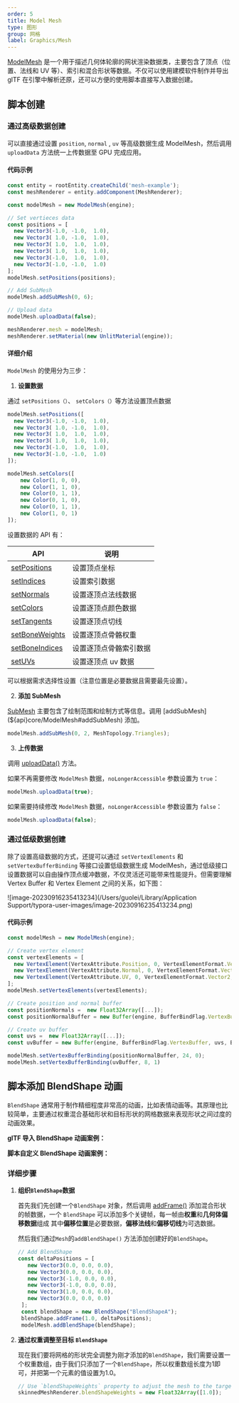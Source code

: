 ```yaml
---
order: 5
title: Model Mesh
type: 图形
group: 网格
label: Graphics/Mesh
---
```


[ModelMesh](${api}core/ModelMesh) 是一个用于描述几何体轮廓的网状渲染数据类，主要包含了顶点（位置、法线和 UV 等）、索引和混合形状等数据。不仅可以使用建模软件制作并导出 glTF 在引擎中解析还原，还可以方便的使用脚本直接写入数据创建。

<playground src="obj-loader.ts"></playground>

## 脚本创建

### 通过高级数据创建

可以直接通过设置 `position`,  `normal` , `uv` 等高级数据生成 ModelMesh，然后调用 `uploadData` 方法统一上传数据至 GPU 完成应用。

#### 代码示例

```typescript
const entity = rootEntity.createChild('mesh-example');
const meshRenderer = entity.addComponent(MeshRenderer);

const modelMesh = new ModelMesh(engine);

// Set vertieces data
const positions = [
  new Vector3(-1.0, -1.0,  1.0),
  new Vector3( 1.0, -1.0,  1.0),
  new Vector3( 1.0,  1.0,  1.0),
  new Vector3( 1.0,  1.0,  1.0),
  new Vector3(-1.0,  1.0,  1.0),
  new Vector3(-1.0, -1.0,  1.0)
];
modelMesh.setPositions(positions);

// Add SubMesh
modelMesh.addSubMesh(0, 6);

// Upload data
modelMesh.uploadData(false);

meshRenderer.mesh = modelMesh;
meshRenderer.setMaterial(new UnlitMaterial(engine));
```

#### 详细介绍

`ModelMesh` 的使用分为三步：

1. **设置数据**

通过 `setPositions（）`、 `setColors（）`等方法设置顶点数据

```typescript
modelMesh.setPositions([
  new Vector3(-1.0, -1.0,  1.0),
  new Vector3( 1.0, -1.0,  1.0),
  new Vector3( 1.0,  1.0,  1.0),
  new Vector3( 1.0,  1.0,  1.0),
  new Vector3(-1.0,  1.0,  1.0),
  new Vector3(-1.0, -1.0,  1.0)
]);

modelMesh.setColors([
    new Color(1, 0, 0),
    new Color(1, 1, 0),
    new Color(0, 1, 1),
    new Color(0, 1, 0),
    new Color(0, 1, 1),
    new Color(1, 0, 1)
]);
```

设置数据的 API 有：

| API                                                   | 说明                   |
| ----------------------------------------------------- | ---------------------- |
| [setPositions](${api}core/ModelMesh#setPositions)     | 设置顶点坐标           |
| [setIndices](${api}core/ModelMesh#setIndices)         | 设置索引数据           |
| [setNormals](${api}core/ModelMesh#setNormals)         | 设置逐顶点法线数据     |
| [setColors](${api}core/ModelMesh#setColors)           | 设置逐顶点颜色数据     |
| [setTangents](${api}core/ModelMesh#setTangents)       | 设置逐顶点切线         |
| [setBoneWeights](${api}core/ModelMesh#setBoneWeights) | 设置逐顶点骨骼权重     |
| [setBoneIndices](${api}core/ModelMesh#setBoneIndices) | 设置逐顶点骨骼索引数据 |
| [setUVs](${api}core/ModelMesh#setUVs)                 | 设置逐顶点 uv 数据     |

可以根据需求选择性设置（注意位置是必要数据且需要最先设置）。

2. **添加 SubMesh**

[SubMesh](${api}core/SubMesh) 主要包含了绘制范围和绘制方式等信息。调用 [addSubMesh](${api}core/ModelMesh#addSubMesh) 添加。

```typescript
modelMesh.addSubMesh(0, 2, MeshTopology.Triangles);
```

3. **上传数据**

调用 [uploadData()](${api}core/ModelMesh#uploadData) 方法。

如果不再需要修改 `ModelMesh` 数据，`noLongerAccessible` 参数设置为 `true`：

```typescript
modelMesh.uploadData(true);
```

如果需要持续修改 `ModelMesh` 数据，`noLongerAccessible` 参数设置为 `false`：

```typescript
modelMesh.uploadData(false);
```

<playground src="model-mesh.ts"></playground>

### 通过低级数据创建

除了设置高级数据的方式，还提可以通过 `setVertexElements` 和 `setVertexBufferBinding` 等接口设置低级数据生成 ModelMesh，通过低级接口设置数据可以自由操作顶点缓冲数据，不仅灵活还可能带来性能提升。但需要理解 Vertex Buffer 和 Vertex Element 之间的关系，如下图：

![image-20230916235413234](/Users/guolei/Library/Application Support/typora-user-images/image-20230916235413234.png)

#### 代码示例

```typescript
const modelMesh = new ModelMesh(engine);

// Create vertex element
const vertexElements = [
  new VertexElement(VertexAttribute.Position, 0, VertexElementFormat.Vector3, 0),
  new VertexElement(VertexAttribute.Normal, 0, VertexElementFormat.Vector3, 0),
  new VertexElement(VertexAttribute.UV, 0, VertexElementFormat.Vector2, 1)
];
modelMesh.setVertexElements(vertexElements);

// Create position and normal buffer
const positionNormals =  new Float32Array([...]);                   
const positionNormalBuffer = new Buffer(engine, BufferBindFlag.VertexBuffer, positionNormals, BufferUsage.Static);

// Create uv buffer
const uvs =  new Float32Array([...]);   
const uvBuffer = new Buffer(engine, BufferBindFlag.VertexBuffer, uvs, BufferUsage.Static);

modelMesh.setVertexBufferBinding(positionNormalBuffer, 24, 0);
modelMesh.setVertexBufferBinding(uvBuffer, 8, 1)
```



## 脚本添加 BlendShape 动画

`BlendShape` 通常用于制作精细程度非常高的动画，比如表情动画等。其原理也比较简单，主要通过权重混合基础形状和目标形状的网格数据来表现形状之间过度的动画效果。

**glTF 导入 BlendShape 动画案例：**
<playground src="skeleton-animation-blendShape.ts"></playground>

**脚本自定义 BlendShape 动画案例：**
<playground src="skeleton-animation-customBlendShape.ts"></playground>

### 详细步骤

1. **组织`BlendShape`数据**

   首先我们先创建一个`BlendShape` 对象，然后调用 [addFrame()](${api}core/ModelMesh#addFrame) 添加混合形状的帧数据，一个 `BlendShape` 可以添加多个关键帧，每一帧由**权重**和**几何体偏移数据**组成 其中**偏移位置**是必要数据，**偏移法线**和**偏移切线**为可选数据。

   然后我们通过`Mesh`的`addBlendShape()` 方法添加创建好的`BlendShape`。

   ```typescript
   // Add BlendShape
   const deltaPositions = [
      new Vector3(0.0, 0.0, 0.0),
      new Vector3(0.0, 0.0, 0.0),
      new Vector3(-1.0, 0.0, 0.0),
      new Vector3(-1.0, 0.0, 0.0),
      new Vector3(1.0, 0.0, 0.0),
      new Vector3(0.0, 0.0, 0.0)
    ];
    const blendShape = new BlendShape("BlendShapeA");
    blendShape.addFrame(1.0, deltaPositions);
    modelMesh.addBlendShape(blendShape);
   ```

   

2. **通过权重调整至目标 `BlendShape`**

   现在我们要将网格的形状完全调整为刚才添加的`BlendShape`，我们需要设置一个权重数组，由于我们只添加了一个`BlendShape`，所以权重数组长度为1即可，并把第一个元素的值设置为1.0。

   ```typescript
   // Use `blendShapeWeights` property to adjust the mesh to the target BlendShape
   skinnedMeshRenderer.blendShapeWeights = new Float32Array([1.0]);
   ```

   
